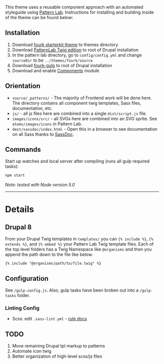 This theme uses a reusable component approach with an automated styleguide using [Pattern Lab](http://patternlab.io/). Instructions for installing and building inside of the theme can be found below:

## Installation

  1. Download [fourk starterkit theme](https://github.com/evanmwillhite/fourk) to themes directory
  2. Download [PatternLab Twig edition](https://github.com/pattern-lab/edition-php-twig-standard/releases) to root of Drupal installation
  3. In the pattern lab directory, go to `config/config.yml` and change `sourceDir` to be `../themes/fourk/source`
  4. Download [fourk-gulp](https://github.com/evanmwillhite/fourk-gulp) to root of Drupal installation
  5. Download and enable [Components](https://www.drupal.org/project/components) module

## Orientation

- `source/_patterns/` - The majority of Frontend work will be done here. The directory contains all component twig templates, Sass files, documentation, etc.
- `js/` - all js files here are combined into a single `dist/script.js` file.
- `images/icons/src/` - all SVGs here are combined into an SVG sprite. See `atoms/images/icons` in Pattern Lab.
- `dest/sassdoc/index.html` - Open this in a browser to see documentation on all Sass thanks to [SassDoc](http://sassdoc.com).

## Commands

Start up watches and local server after compiling (runs all gulp required tasks):

```bash
npm start
```

_Note: tested with Node version 5.0_

---

# Details

## Drupal 8

From your Drupal Twig templates in `templates/` you can `{% include %}`, `{% extends %}`, and `{% embed %}` your Pattern Lab Twig template files. Each of the top level folders has a Twig Namespace like `@organisms` and then you append the path down to the file like below.

    {% include "@organisms/path/to/file.twig" %}

## Configuration

See `/gulp-config.js`. Also, gulp tasks have been broken out into a `/gulp-tasks` folder.

### Linting Config

- Scss: edit `.sass-lint.yml` - [rule docs](https://github.com/sasstools/sass-lint/tree/master/docs/rules)

## TODO

1. Move remaining Drupal tpl markup to patterns
2. Automate icon twig
3. Better organization of high-level scss/js files
